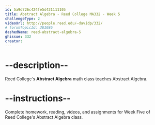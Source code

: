 ```yaml
---
id: 5a9d726c424fe5d421111105
title: Abstract Algebra - Reed College MA332 - Week 5
challengeType: 2
videoUrl: http://people.reed.edu/~davidp/332/
# forumTopicId: 301086
dashedName: reed-abstract-algebra-5
ghissue: 332
creator: 
---
```


# --description--

Reed College's __Abstract Algebra__ math class teaches Abstract Algebra.

# --instructions--

Complete homework, reading, videos, and assignments for Week Five of Reed College's Abstract Algebra class.